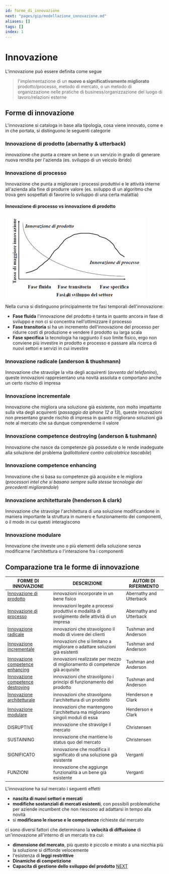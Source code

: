 ```yaml
---
id: forme_di_innovazione
next: "pages/gip/modellazione_innovazione.md"
aliases: []
tags: []
index: 1
---
```


# Innovazione

L'innovazione può essere definita come segue

>l'implementazione di un **nuovo o significativamente migliorato** prodotto/processo, metodo di mercato, o un metodo di organizzazione nelle pratiche di business/organizzazione del luogo di lavoro/relazioni esterne

## Forme di innovazione

L'innovazione si cataloga in base alla tipologia, cosa viene innovato, come e in che portata, si distinguono le seguenti categorie

### Innovazione di prodotto (abernathy & utterback)

innovazione che punta a creare un bene o un servizio in grado di generare nuova rendita per l'azienda (es. sviluppo di un veicolo ibrido)

### Innovazione di processo

Innovazione che punta a migliorare i processi produttivi e le attività interne all'azienda alla fine di produrre valore (es. sviluppo di un algoritmo che trova geni sospettati di favorire lo sviluppo di una certa malattia)

####  Innovazione di processo vs innovazione di prodotto

![](assets/gip/Pasted%20image%2020231214161944.png)

Nella curva si distinguono principalmente tre fasi temporali dell'innovazione:

- **Fase fluida** l'innovazione del prodotto è tanta in quanto ancora in fase di sviluppo e non ci si concentra nell'ottimizzare il processo
- **Fase transitoria** si ha un incremento dell'innovazione del processo per ridurre costi di produzione e vendere il prodotto su larga scala
- **Fase specifica** la tecnologia ha raggiunto il suo limite fisico, ergo non conviene più investire in prodotto e processo e passare alla ricerca di nuovi settori e servizi in cui investire

### Innovazione  radicale (anderson & thushmann)

Innovazione che stravolge la vita degli acquirenti (*avvento del telefonino*), queste innovazioni rappresentano una novità assoluta e comportano anche un certo rischio di impresa
### Innovazione incrementale

Innovazione che migliora una soluzione già esistente, non molto impattante sulla vita degli acquirenti (*passaggio da iphone 12 a 13*), queste innovazioni non presentano grande rischio di impresa in quanto migliorano soluzioni già note al mercato che sa dunque comprenderne il valore

### Innovazione competence destroying (anderson & tushmann)

 Innovazione che nasce da competenze già possedute o le rende inadeguate alla soluzione del problema (*pallottoliere contro calcolatrice tascabile*)

### Innovazione competence enhancing

Innovazione che si basa su competenze già acquisite e le migliora (*processori intel che si basano sempre sulla stesse tecnologie dei precedenti migliorandole*)

### Innovazione architetturale (henderson & clark)

Innovazione che stravolge l'architettura di una soluzione modificandone in maniera importante la struttura in numero e funzionamento dei componenti, o il modo in cui questi interagiscono

### Innovazione modulare

Innovazione che investe uno o più elementi della soluzione senza modificarne l'architettura o l'interazione fra i componenti

## Comparazione tra le forme di innovazione

| FORME DI INNOVAZIONE                                                                                    | DESCRIZIONE                                                                                     | AUTORI DI RIFERIMENTO   |
| ------------------------------------------------------------------------------------------------------- | ----------------------------------------------------------------------------------------------- | ----------------------- |
| [Innovazione di prodotto](#Innovazione%20di%20prodotto%20(abernathy%20&%20utterback))                   | innovazioni incorporate in un bene fisico                                                       | Abernathy and Utterback |
| [Innovazione di processo](#Innovazione%20di%20processo)                                                 | innovazioni legate a processi produttivi e modalità di svolgimento delle attività di un impresa | Abernathy and Utterback |
| [Innovazione  radicale](#Innovazione%20radicale%20(anderson%20&%20thushmann))                           | innovazioni che stravolgono il modo di vivere dei clienti                                       | Tushman and Anderson    |
| [Innovazione incrementale](#Innovazione%20incrementale)                                                 | innovazioni che si limitano a migliorare o adattare soluzioni già esistenti                     | Tushman and Anderson    |
| [Innovazione competence enhancing](#Innovazione%20competence%20enhancing)                               | innovazioni realizzate per mezzo di miglioramento di competenze già acquisite                   | Tushman and Anderson    |
| [Innovazione competence destroying](#Innovazione%20competence%20destroying%20(anderson%20&%20tushmann)) | innovazioni che stravolgono i principi di funzionamento del prodotto                            | Tushman and Anderson    |
| [Innovazione architetturale](#Innovazione%20architetturale%20(henderson%20&%20clark))                   | innovazioni che stravolgono l'architettura di un prodotto                                       | Henderson e Clark       |
| [Innovazione modulare](#Innovazione%20modulare)                                                         | innovazioni che mantengono l'architettura ma migliorano singoli moduli di essa                  | Henderson e Clark       |
| DISRUPTIVE                                                                                              | innovazione che stravolge il mercato                                                            | Christensen             |
| SUSTAINING                                                                                              | innovazione che mantiene lo status quo del mercato                                              | Christensen             |
| SIGNIFICATO                                                                                             | innovazione che modifica il significato di una soluzione già esistente                          | Verganti                |
| FUNZIONI                                                                                                | innovazione che aggiunge funzionalità a un bene già esistente                                   | Verganti                |

L'innovazione ha sul mercato i seguenti effetti

- **nascita di nuovi settori e mercati**
- **modifiche sostanziali di mercati esistenti**, con possibili problematiche per aziende incumbent che non riescono ad adattarsi in tempo alla novità
-  si **modificano le risorse e le competenze** richieste dal mercato

ci sono diversi fattori che determinano la **velocità di diffusione** di un'innovazione all'interno di un mercato tra cui:

- **dimensione del mercato**, più questo è piccolo e mirato a una nicchia più la soluzione si diffonde velocemente
- l'esistenza di **leggi restrittive**
- **Dinamiche di competizione**
- **Capacita di gestione dello sviluppo del prodotto**
[NEXT](pages/gip/modellazione_innovazione.md)
